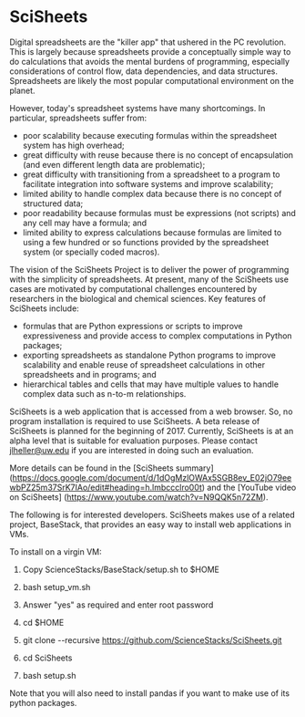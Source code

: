 # SciSheets
Digital spreadsheets
are the "killer app" that ushered in the PC revolution.
This is largely because
spreadsheets provide a conceptually simple way to do calculations that avoids the 
mental burdens of programming, especially considerations of control flow, data dependencies, and data structures.
Spreadsheets are likely the most popular computational environment on the planet.

However, today's spreadsheet systems have many shortcomings.
In particular, spreadsheets suffer from:
- poor scalability because executing formulas within the spreadsheet system has high overhead; 
- great difficulty with reuse because there is no concept of encapsulation (and even different
length data are problematic);
- great difficulty with transitioning from a spreadsheet to a program to facilitate integration into software systems and improve
scalability;
- limited ability to handle complex data because there is no concept of structured data;
- poor readability because formulas must be expressions (not scripts) and any cell may have a formula; and
- limited ability to express calculations because formulas are limited to using a few hundred or so functions provided by the spreadsheet system
(or specially coded macros).

The vision of the SciSheets Project
is to deliver the power of programming with the simplicity of spreadsheets.
At present, many of the SciSheets use cases are motivated by computational challenges encountered by
researchers in the biological and chemical sciences.
Key features of SciSheets include: 
- formulas that are Python expressions or scripts to improve expressiveness and provide access to complex computations in Python packages;
- exporting spreadsheets as standalone Python programs to improve scalability and 
enable reuse of spreadsheet calculations in other spreadsheets and in programs; and
- hierarchical tables and cells that may have multiple values to handle complex data such as n-to-m relationships.

SciSheets is a web application that is accessed from a web browser. 
So, no program installation is required to use SciSheets. 
A beta release of SciSheets is planned for the beginning of 2017. 
Currently, SciSheets is at an alpha level that is suitable for evaluation purposes. 
Please contact jlheller@uw.edu if you are interested in doing such an evaluation.

More details can be found in the [SciSheets summary] (https://docs.google.com/document/d/1dOgMzlOWAx5SGB8ev_E02jO79eewbPZ25m37SrK7IAo/edit#heading=h.lmbccclro00t)
and the [YouTube video on SciSheets] (https://www.youtube.com/watch?v=N9QQK5n72ZM).

The following is for interested developers. SciSheets makes use of a related project, BaseStack, that provides an easy way to install web applications in VMs.

To install on a virgin VM:

1. Copy ScienceStacks/BaseStack/setup.sh to $HOME

2. bash setup_vm.sh

3. Answer "yes" as required and enter root password

4. cd $HOME

5. git clone --recursive https://github.com/ScienceStacks/SciSheets.git

6. cd SciSheets

7. bash setup.sh

Note that you will also need to install pandas if you want to make use of its python packages.
